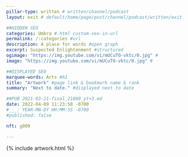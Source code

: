 ```yaml
---
pillar-type: written # written/channel/podcast
layout: exit # default/home/page/post/channel/podcast/written/exit

##HIDDEN SEO
categories: Umbra #.html custom-seo-in-url
permalink: /:categories #url
description: A place for words #open graph
excerpt: Suspected Enlightenment #structured
ogimage: "https://img.youtube.com/vi/mUCuTO-vktc/0.jpg" #
image: "https://img.youtube.com/vi/mUCuTO-vktc/0.jpg" #

##DISPLAYED SEO
marquee-words: Arts #h1
title: "Artwork" #page link & bookmark name & rank
summary: "Next to date." #displayed next to date

##PUB 2021-03-21-final_21080_yt+3.md
date: 2022-04-09 11:23:58 -0700
#___: YEAR-MN-DY HH:MM:SS -0700
#published: false

nft: g009

---
```

{% include artwork.html %}
